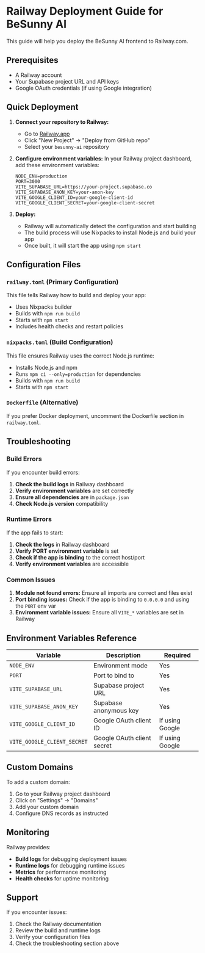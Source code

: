 # Railway Deployment Guide for BeSunny AI

This guide will help you deploy the BeSunny AI frontend to Railway.com.

## Prerequisites

- A Railway account
- Your Supabase project URL and API keys
- Google OAuth credentials (if using Google integration)

## Quick Deployment

1. **Connect your repository to Railway:**
   - Go to [Railway.app](https://railway.app)
   - Click "New Project" → "Deploy from GitHub repo"
   - Select your `besunny-ai` repository

2. **Configure environment variables:**
   In your Railway project dashboard, add these environment variables:
   ```
   NODE_ENV=production
   PORT=3000
   VITE_SUPABASE_URL=https://your-project.supabase.co
   VITE_SUPABASE_ANON_KEY=your-anon-key
   VITE_GOOGLE_CLIENT_ID=your-google-client-id
   VITE_GOOGLE_CLIENT_SECRET=your-google-client-secret
   ```

3. **Deploy:**
   - Railway will automatically detect the configuration and start building
   - The build process will use Nixpacks to install Node.js and build your app
   - Once built, it will start the app using `npm start`

## Configuration Files

### `railway.toml` (Primary Configuration)
This file tells Railway how to build and deploy your app:
- Uses Nixpacks builder
- Builds with `npm run build`
- Starts with `npm start`
- Includes health checks and restart policies

### `nixpacks.toml` (Build Configuration)
This file ensures Railway uses the correct Node.js runtime:
- Installs Node.js and npm
- Runs `npm ci --only=production` for dependencies
- Builds with `npm run build`
- Starts with `npm start`

### `Dockerfile` (Alternative)
If you prefer Docker deployment, uncomment the Dockerfile section in `railway.toml`.

## Troubleshooting

### Build Errors
If you encounter build errors:

1. **Check the build logs** in Railway dashboard
2. **Verify environment variables** are set correctly
3. **Ensure all dependencies** are in `package.json`
4. **Check Node.js version** compatibility

### Runtime Errors
If the app fails to start:

1. **Check the logs** in Railway dashboard
2. **Verify PORT environment variable** is set
3. **Check if the app is binding** to the correct host/port
4. **Verify environment variables** are accessible

### Common Issues

1. **Module not found errors:** Ensure all imports are correct and files exist
2. **Port binding issues:** Check if the app is binding to `0.0.0.0` and using the `PORT` env var
3. **Environment variable issues:** Ensure all `VITE_*` variables are set in Railway

## Environment Variables Reference

| Variable | Description | Required |
|----------|-------------|----------|
| `NODE_ENV` | Environment mode | Yes |
| `PORT` | Port to bind to | Yes |
| `VITE_SUPABASE_URL` | Supabase project URL | Yes |
| `VITE_SUPABASE_ANON_KEY` | Supabase anonymous key | Yes |
| `VITE_GOOGLE_CLIENT_ID` | Google OAuth client ID | If using Google |
| `VITE_GOOGLE_CLIENT_SECRET` | Google OAuth client secret | If using Google |

## Custom Domains

To add a custom domain:

1. Go to your Railway project dashboard
2. Click on "Settings" → "Domains"
3. Add your custom domain
4. Configure DNS records as instructed

## Monitoring

Railway provides:
- **Build logs** for debugging deployment issues
- **Runtime logs** for debugging runtime issues
- **Metrics** for performance monitoring
- **Health checks** for uptime monitoring

## Support

If you encounter issues:
1. Check the Railway documentation
2. Review the build and runtime logs
3. Verify your configuration files
4. Check the troubleshooting section above
